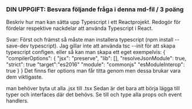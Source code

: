 ### DIN UPPGIFT: Besvara följande fråga i denna md-fil / 3 poäng

Beskriv hur man kan sätta upp Typescript i ett Reactprojekt. Redogör för fördelar respektive nackdelar att använda Typescript i React.

Svar: Först och främst så måste man installera typescript (npm install --save-dev typescript).
Jag gillar inte att använda tsc --init för att skapa typescript configen. eller så kan man skapa ett eget exempelvis:
{
"compilerOptions": {
"jsx": "preserve",
"lib": [],
"resolveJsonModule": true,
"strict": true
"target":"es2016"
"module": "commonjs"
"esModuleInterop": true
}
}
Det finns fler options man får titta genom men dessa brukar vara dem viktigaste.

man behöver byta ut alla .jsx till .tsx
Sedan är det bara att börja lägga till typer och interfaces där det behövs. Se till och type alla props och event handlers.
